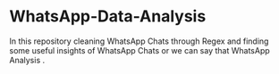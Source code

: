 # WhatsApp-Data-Analysis
In this repository cleaning WhatsApp Chats through Regex and finding some useful insights of WhatsApp Chats or we can say that WhatsApp Analysis .
